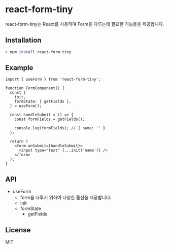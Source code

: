 # react-form-tiny

react-form-tiny는 React를 사용하여 Form을 다루는데 필요한 기능들을 제공합니다.

## Installation

```bash
> npm install react-form-tiny
```

## Example

```tsx
import { useForm } from 'react-form-tiny';

function FormComponent() {
  const {
    init,
    formState: { getFields },
  } = useForm();

  const handleSubmit = () => {
    const formFields = getFields();

    console.log(formFields); // { name: '' }
  };

  return (
    <form onSubmit={handleSubmit}>
      <input type="text" {...init('name')} />
    </form>
  );
}
```

## API

- useForm
  - form을 다루기 위하여 다양한 옵션을 제공합니다.
  - init
  - formState
    - getFields

## License

MIT
